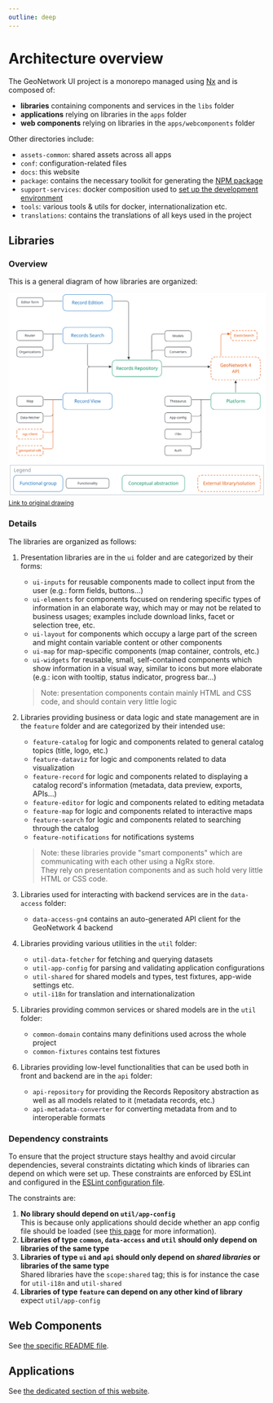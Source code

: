 ```yaml
---
outline: deep
---
```


# Architecture overview

The GeoNetwork UI project is a monorepo managed using [Nx](https://nx.dev) and is composed of:

- **libraries** containing components and services in the `libs` folder
- **applications** relying on libraries in the `apps` folder
- **web components** relying on libraries in the `apps/webcomponents` folder

Other directories include:

- `assets-common`: shared assets across all apps
- `conf`: configuration-related files
- `docs`: this website
- `package`: contains the necessary toolkit for generating the [NPM package](../guide/custom-app.md)
- `support-services`: docker composition used to [set up the development environment](./dev-environment.md)
- `tools`: various tools & utils for docker, internationalization etc.
- `translations`: contains the translations of all keys used in the project

## Libraries

### Overview

This is a general diagram of how libraries are organized:

![architecture.svg](../assets/architecture.svg)
<small>[Link to original drawing](https://excalidraw.com/#json=lOWFH0YhpcR39TMXGJ010,EbT5exajYjV0zcxEU5c4nw)</small>

### Details

The libraries are organized as follows:

1. Presentation libraries are in the `ui` folder and are categorized by their forms:

   - `ui-inputs` for reusable components made to collect input from the user (e.g.: form fields, buttons...)
   - `ui-elements` for components focused on rendering specific types of information in an elaborate way, which may or may not be related to business usages;
     examples include download links, facet or selection tree, etc.
   - `ui-layout` for components which occupy a large part of the screen and might contain variable content or other components
   - `ui-map` for map-specific components (map container, controls, etc.)
   - `ui-widgets` for reusable, small, self-contained components which show information in a visual way, similar to icons but more elaborate (e.g.: icon with tooltip, status indicator, progress bar...)

   > Note: presentation components contain mainly HTML and CSS code, and should contain very little logic

2. Libraries providing business or data logic and state management are in the `feature` folder and are categorized by their intended use:

   - `feature-catalog` for logic and components related to general catalog topics (title, logo, etc.)
   - `feature-dataviz` for logic and components related to data visualization
   - `feature-record` for logic and components related to displaying a catalog record's information (metadata, data preview, exports, APIs...)
   - `feature-editor` for logic and components related to editing metadata
   - `feature-map` for logic and components related to interactive maps
   - `feature-search` for logic and components related to searching through the catalog
   - `feature-notifications` for notifications systems

   > Note: these libraries provide "smart components" which are communicating with each other using a NgRx store.  
   > They rely on presentation components and as such hold very little HTML or CSS code.

3. Libraries used for interacting with backend services are in the `data-access` folder:

   - `data-access-gn4` contains an auto-generated API client for the GeoNetwork 4 backend

4. Libraries providing various utilities in the `util` folder:

   - `util-data-fetcher` for fetching and querying datasets
   - `util-app-config` for parsing and validating application configurations
   - `util-shared` for shared models and types, test fixtures, app-wide settings etc.
   - `util-i18n` for translation and internationalization

5. Libraries providing common services or shared models are in the `util` folder:

   - `common-domain` contains many definitions used across the whole project
   - `common-fixtures` contains test fixtures

6. Libraries providing low-level functionalities that can be used both in front and backend are in the `api` folder:
   - `api-repository` for providing the Records Repository abstraction as well as all models related to it (metadata records, etc.)
   - `api-metadata-converter` for converting metadata from and to interoperable formats

### Dependency constraints

To ensure that the project structure stays healthy and avoid circular dependencies, several constraints dictating which kinds of libraries can depend on which were set up. These constraints are enforced by ESLint and configured in the [ESLint configuration file](https://github.com/geonetwork/geonetwork-ui/blob/main/.eslintrc.json).

The constraints are:

1. **No library should depend on `util/app-config`**  
   This is because only applications should decide whether an app config file should be loaded (see [this page](./app-config.md) for more information).
2. **Libraries of type `common`, `data-access` and `util` should only depend on libraries of the same type**
3. **Libraries of type `ui` and `api` should only depend on _shared libraries_ or libraries of the same type**  
   Shared libraries have the `scope:shared` tag; this is for instance the case for `util-i18n` and `util-shared`
4. **Libraries of type `feature` can depend on any other kind of library** expect `util/app-config`

## Web Components

See [the specific README file](https://github.com/geonetwork/geonetwork-ui/tree/main/apps/webcomponents/README.md).

## Applications

See [the dedicated section of this website](../apps/datahub).
